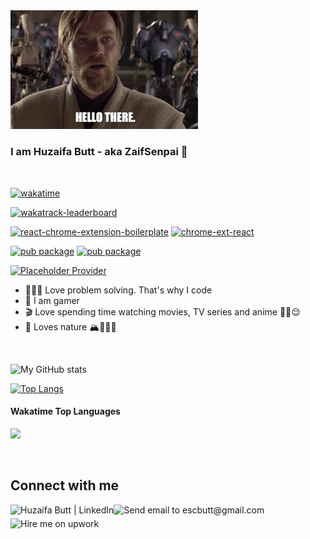 <img src="/hellothere.jpeg" width="300"/>

### I am Huzaifa Butt - aka ZaifSenpai 👋

<img
  src="https://placeholder-provider.onrender.com?w=1&h=1&color=%23FFD602&show_error=true"
  width="100%"
  height="2px"
/>

[![wakatime](https://wakatime.com/badge/user/b52e42fd-90b4-43d2-ab06-a8c0cd031b36.svg)](https://wakatime.com/@b52e42fd-90b4-43d2-ab06-a8c0cd031b36)

[![wakatrack-leaderboard](https://img.shields.io/badge/Chromium-wakatrack--leaderboard-8A2BE2?logo=googlechrome&logoColor=ffffff)](https://github.com/ZaifSenpai/wakatrack-leaderboard)

[![react-chrome-extension-boilerplate](https://img.shields.io/badge/Chromium-react--chrome--extension--boilerplate-8A2BE2?logo=googlechrome&logoColor=ffffff)](https://github.com/ZaifSenpai/react-chrome-extension-boilerplate)
[![chrome-ext-react](https://img.shields.io/badge/npm-chrome--ext--react-7A1BD2?logo=npm)](https://www.npmjs.com/package/chrome-ext-react)


[![pub package](https://img.shields.io/pub/v/dice_bear?label=dice_bear%20%7C%20pub&logo=flutter&color=02569B)](https://pub.dev/packages/dice_bear)
[![pub package](https://img.shields.io/pub/v/randomizer_null_safe?label=randomizer_null_safe%20%7C%20pub&logo=flutter&color=02569B)](https://pub.dev/packages/randomizer_null_safe)

[![Placeholder Provider](https://img.shields.io/badge/Placeholder_Provider-%23CC342D.svg?style=flat&logo=ruby&logoColor=white)](https://github.com/ZaifSenpai/placeholder-provider)

- 🧑🏻‍💻 Love problem solving. That's why I code
- 👾 I am gamer
- 🎬 Love spending time watching movies, TV series and anime ✌🏻😌
- 🌳 Loves nature 🏔️🚶🏻‍♂️

<img
  src="https://placeholder-provider.onrender.com?w=1&h=1&color=%23FFD602&show_error=true"
  width="100%"
  height="2px"
/>

![My GitHub stats](https://github-readme-stats.vercel.app/api?username=zaifsenpai&count_private=true&show_icons=true&theme=dark)

[![Top Langs](https://github-readme-stats.vercel.app/api/top-langs/?username=zaifsenpai&theme=dark&langs_count=10&hide_title=true&layout=compact)](https://github.com/anuraghazra/github-readme-stats)

#### Wakatime Top Languages

[<img src="https://wakatime.com/share/@ZaifSenpai/bb973ed8-0387-4178-931e-299ad5a19fb0.png" />][wakatime]

<img
  src="https://placeholder-provider.onrender.com?w=1&h=1&color=%23FFD602&show_error=true"
  width="100%"
  height="2px"
/>

## Connect with me
[<img align="left" alt="Huzaifa Butt | LinkedIn" height="22px" src="https://i.imgur.com/OQUXwNp.jpeg"/>][linkedin]
[<img align="left" alt="Send email to escbutt@gmail.com" height="22px" src="https://i.imgur.com/20rBedd.jpeg"/>][gmail]
[<img align="left" alt="Hire me on upwork" height="22px" src="https://i.imgur.com/GlhayMD.jpg"/>][upwork]

[linkedin]: https://linkedin.com/in/zaif
[gmail]: mailto:escbutt@gmail.com
[wakatime]: https://wakatime.com/@ZaifSenpai
[upwork]: https://www.upwork.com/freelancers/zaif
